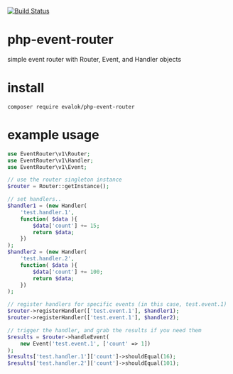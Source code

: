 [![Build Status](https://travis-ci.org/EvaLok/php-event-router.svg?branch=master)](https://travis-ci.org/EvaLok/php-event-router)

# php-event-router
simple event router with Router, Event, and Handler objects

# install
`composer require evalok/php-event-router`

# example usage
```php
use EventRouter\v1\Router;
use EventRouter\v1\Handler;
use EventRouter\v1\Event;

// use the router singleton instance
$router = Router::getInstance();

// set handlers..
$handler1 = (new Handler(
	'test.handler.1',
	function( $data ){
		$data['count'] += 15;
		return $data;
	})
);
$handler2 = (new Handler(
	'test.handler.2',
	function( $data ){
		$data['count'] += 100;
		return $data;
	})
);

// register handlers for specific events (in this case, test.event.1)
$router->registerHandler(['test.event.1'], $handler1);
$router->registerHandler(['test.event.1'], $handler2);

// trigger the handler, and grab the results if you need them
$results = $router->handleEvent(
	new Event('test.event.1', ['count' => 1])
);
$results['test.handler.1']['count']->shouldEqual(16);
$results['test.handler.2']['count']->shouldEqual(101);
```
